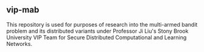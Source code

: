 ## vip-mab

This repository is used for purposes of research into the multi-armed bandit problem and its distributed variants under Professor Ji Liu's Stony Brook University VIP Team for Secure Distributed Computational and Learning Networks.  